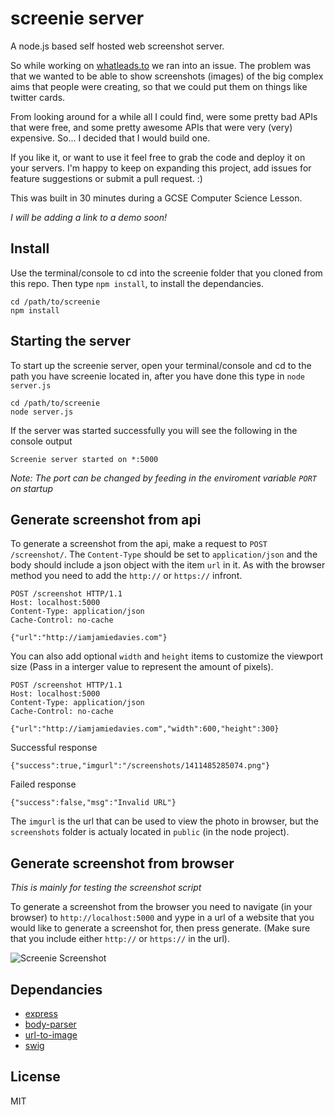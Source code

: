 # screenie server

A node.js based self hosted web screenshot server.

So while working on [whatleads.to](http://whatleads.to) we ran into an issue. The problem was that we wanted to be able to show screenshots (images) of the big complex aims that people were creating, so that we could put them on things like twitter cards.

From looking around for a while all I could find, were some pretty bad APIs that were free, and some pretty awesome APIs that were very (very) expensive. So... I decided that I would build one.

If you like it, or want to use it feel free to grab the code and deploy it on your servers. I'm happy to keep on expanding this project, add issues for feature suggestions or submit a pull request. :)

This was built in 30 minutes during a GCSE Computer Science Lesson.

*I will be adding a link to a demo soon!*

## Install

Use the terminal/console to cd into the screenie folder that you cloned from this repo. Then type `npm install`, to install the dependancies.

    cd /path/to/screenie
    npm install
    

## Starting the server

To start up the screenie server, open your terminal/console and cd to the path you have screenie located in, after you have done this type in `node server.js`

    cd /path/to/screenie
    node server.js
    
If the server was started successfully you will see the following in the console output

    Screenie server started on *:5000
    
*Note: The port can be changed by feeding in the enviroment variable `PORT` on startup*

## Generate screenshot from api

To generate a screenshot from the api, make a request to `POST /screenshot/`. The `Content-Type` should be set to `application/json` and the body should include a json object with the item `url` in it. As with the browser method you need to add the `http://` or `https://` infront.

    POST /screenshot HTTP/1.1
    Host: localhost:5000
    Content-Type: application/json
    Cache-Control: no-cache
    
    {"url":"http://iamjamiedavies.com"}
    
You can also add optional `width` and `height` items to customize the viewport size (Pass in a interger value to represent the amount of pixels).
    
    POST /screenshot HTTP/1.1
    Host: localhost:5000
    Content-Type: application/json
    Cache-Control: no-cache
    
    {"url":"http://iamjamiedavies.com","width":600,"height":300}
    
Successful response

    {"success":true,"imgurl":"/screenshots/1411485285074.png"}
    
Failed response

    {"success":false,"msg":"Invalid URL"}
    
The `imgurl` is the url that can be used to view the photo in browser, but the `screenshots` folder is actualy located in `public` (in the node project).

## Generate screenshot from browser
*This is mainly for testing the screenshot script*

To generate a screenshot from the browser you need to navigate (in your browser) to `http://localhost:5000` and yype in a url of a website that you would like to generate a screenshot for, then press generate. (Make sure that you include either `http://` or `https://` in the url).

![Screenie Screenshot](http://new.tinygrab.com/9ad134d6aef2fc4f7075222494615510e77a6a8df4.png)

## Dependancies

* [express](https://github.com/strongloop/express)
* [body-parser](https://github.com/expressjs/body-parser)
* [url-to-image](https://github.com/kimmobrunfeldt/url-to-image)
* [swig](https://github.com/paularmstrong/swig/) 

## License

MIT
